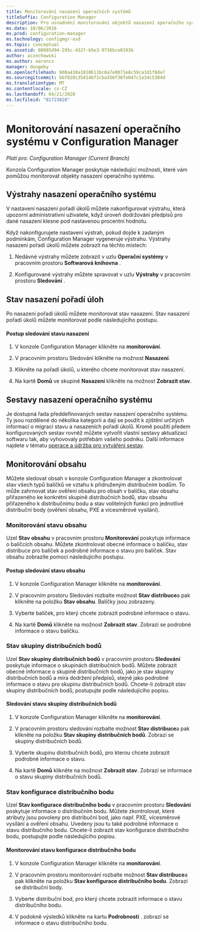 ```yaml
---
title: Monitorování nasazení operačních systémů
titleSuffix: Configuration Manager
description: Pro usnadnění monitorování objektů nasazení operačního systému poskytuje konzola Configuration Manager výstrahy, sestavy a různé indikátory stavu.
ms.date: 10/06/2016
ms.prod: configuration-manager
ms.technology: configmgr-osd
ms.topic: conceptual
ms.assetid: 08085d94-295c-432f-b5e3-9736bce0193b
author: aczechowski
ms.author: aaroncz
manager: dougeby
ms.openlocfilehash: 9d0a430a1010611bc6a7e0871e8c59ca3d1f8de7
ms.sourcegitcommit: bbf820c35414bf2cba356f30fe047c1a34c5384d
ms.translationtype: MT
ms.contentlocale: cs-CZ
ms.lasthandoff: 04/21/2020
ms.locfileid: "81723828"
---
```

# <a name="monitor-operating-system-deployments-in-configuration-manager"></a>Monitorování nasazení operačního systému v Configuration Manager

*Platí pro: Configuration Manager (Current Branch)*

Konzola Configuration Manager poskytuje následující možnosti, které vám pomůžou monitorovat objekty nasazení operačního systému.  


##  <a name="alerts-for-operating-system-deployments"></a><a name="BKMK_OSDAlerts"></a> Výstrahy nasazení operačního systému  
 V nastavení nasazení pořadí úkolů můžete nakonfigurovat výstrahu, která upozorní administrativní uživatele, když úroveň dodržování předpisů pro dané nasazení klesne pod nastavenou procentní hodnotu.  

 Když nakonfigurujete nastavení výstrah, pokud dojde k zadaným podmínkám, Configuration Manager vygeneruje výstrahu. Výstrahy nasazení pořadí úkolů můžete zobrazit na těchto místech:  

1.  Nedávné výstrahy můžete zobrazit v uzlu **Operační systémy** v pracovním prostoru **Softwarová knihovna** .  

2.  Konfigurované výstrahy můžete spravovat v uzlu **Výstrahy** v pracovním prostoru **Sledování** .  

##  <a name="task-sequence-deployment-status"></a><a name="BKMK_TSDeployStatus"></a>Stav nasazení pořadí úloh  
 Po nasazení pořadí úkolů můžete monitorovat stav nasazení. Stav nasazení pořadí úkolů můžete monitorovat podle následujícího postupu.  

#### <a name="to-monitor-deployment-status"></a>Postup sledování stavu nasazení  

1.  V konzole Configuration Manager klikněte na **monitorování**.  

2.  V pracovním prostoru Sledování klikněte na možnost **Nasazení**.  

3.  Klikněte na pořadí úkolů, u kterého chcete monitorovat stav nasazení.  

4.  Na kartě **Domů** ve skupině **Nasazení** klikněte na možnost **Zobrazit stav**.  

##  <a name="operating-system-deployment-reports"></a><a name="BKMK_TSReports"></a> Sestavy nasazení operačního systému  
 Je dostupná řada předdefinovaných sestav nasazení operačního systému. Ty jsou rozdělené do několika kategorií a dají se použít k zjištění určitých informací o migraci stavu a nasazeních pořadí úkolů. Kromě použití předem konfigurovaných sestav rovněž můžete vytvořit vlastní sestavy aktualizací softwaru tak, aby vyhovovaly potřebám vašeho podniku. Další informace najdete v tématu [operace a údržba pro vytváření sestav](../../core/servers/manage/operations-and-maintenance-for-reporting.md).  

##  <a name="monitor-content"></a><a name="BKMK_MonitorContent"></a>Monitorování obsahu  
 Můžete sledovat obsah v konzole Configuration Manager a zkontrolovat stav všech typů balíčků ve vztahu k přidruženým distribučním bodům. To může zahrnovat stav ověření obsahu pro obsah v balíčku, stav obsahu přiřazeného ke konkrétní skupině distribučních bodů, stav obsahu přiřazeného k distribučnímu bodu a stav volitelných funkcí pro jednotlivé distribuční body (ověření obsahu, PXE a vícesměrové vysílání).  

###  <a name="content-status-monitoring"></a><a name="BKMK_ContentStatus"></a> Monitorování stavu obsahu  
 Uzel **Stav obsahu** v pracovním prostoru **Monitorování** poskytuje informace o balíčcích obsahu. Můžete zkontrolovat obecné informace o balíčku, stav distribuce pro balíček a podrobné informace o stavu pro balíček. Stav obsahu zobrazíte pomocí následujícího postupu.  

#### <a name="to-monitor-content-status"></a>Postup sledování stavu obsahu  

1.  V konzole Configuration Manager klikněte na **monitorování**.  

2.  V pracovním prostoru Sledování rozbalte možnost **Stav distribuce**a pak klikněte na položku **Stav obsahu**. Balíčky jsou zobrazeny.  

3.  Vyberte balíček, pro který chcete zobrazit podrobné informace o stavu.  

4.  Na kartě **Domů** klikněte na možnost **Zobrazit stav**. Zobrazí se podrobné informace o stavu balíčku.  

###  <a name="distribution-point-group-status"></a><a name="BKMK_DPGroupStatus"></a>Stav skupiny distribučních bodů  
 Uzel **Stav skupiny distribučních bodů** v pracovním prostoru **Sledování** poskytuje informace o skupinách distribučních bodů. Můžete zobrazit obecné informace o skupině distribučních bodů, jako je stav skupiny distribučních bodů a míra dodržení předpisů, stejně jako podrobné informace o stavu pro skupinu distribučních bodů. Chcete-li zobrazit stav skupiny distribučních bodů, postupujte podle následujícího popisu.  

#### <a name="to-monitor-distribution-point-group-status"></a>Sledování stavu skupiny distribučních bodů  

1.  V konzole Configuration Manager klikněte na **monitorování**.  

2.  V pracovním prostoru sledování rozbalte možnost **Stav distribuce**a pak klikněte na položku **Stav skupiny distribučních bodů**. Zobrazí se skupiny distribučních bodů.  

3.  Vyberte skupinu distribučních bodů, pro kterou chcete zobrazit podrobné informace o stavu.  

4.  Na kartě **Domů** klikněte na možnost **Zobrazit stav**. Zobrazí se informace o stavu skupiny distribučních bodů.  

###  <a name="distribution-point-configuration-status"></a><a name="BKMK_DPConfigStatus"></a>Stav konfigurace distribučního bodu  
 Uzel **Stav konfigurace distribučního bodu** v pracovním prostoru **Sledování** poskytuje informace o distribučním bodu. Můžete zkontrolovat, které atributy jsou povoleny pro distribuční bod, jako např. PXE, vícesměrové vysílání a ověření obsahu. Uvedeny jsou tu také podrobné informace o stavu distribučního bodu. Chcete-li zobrazit stav konfigurace distribučního bodu, postupujte podle následujícího popisu.  

#### <a name="to-monitor-distribution-point-configuration-status"></a>Monitorování stavu konfigurace distribučního bodu  

1.  V konzole Configuration Manager klikněte na **monitorování**.  

2.  V pracovním prostoru monitorování rozbalte možnost **Stav distribuce**a pak klikněte na položku **Stav konfigurace distribučního bodu**. Zobrazí se distribuční body.  

3.  Vyberte distribuční bod, pro který chcete zobrazit informace o stavu distribučního bodu.  

4.  V podokně výsledků klikněte na kartu **Podrobnosti** . zobrazí se informace o stavu distribučního bodu.  
